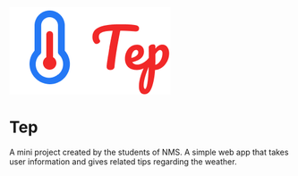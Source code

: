 ![Tep Logo](./assets/logo.png)

# Tep

A mini project created by the students of NMS. A simple web app that takes user information and gives related tips regarding the weather.